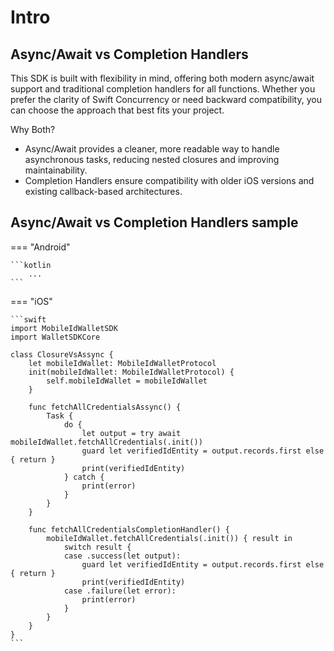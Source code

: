 # Intro

## Async/Await vs Completion Handlers

This SDK is built with flexibility in mind, offering both modern async/await support and traditional completion handlers for all functions. Whether you prefer the clarity of Swift Concurrency or need backward compatibility, you can choose the approach that best fits your project.

Why Both?

* Async/Await provides a cleaner, more readable way to handle asynchronous tasks, reducing nested closures and improving maintainability.
* Completion Handlers ensure compatibility with older iOS versions and existing callback-based architectures.

## Async/Await vs Completion Handlers sample

=== "Android"

    ```kotlin
        ...
    ```

=== "iOS"

    ```swift
	import MobileIdWalletSDK
	import WalletSDKCore
	
	class ClosureVsAssync {
	    let mobileIdWallet: MobileIdWalletProtocol
	    init(mobileIdWallet: MobileIdWalletProtocol) {
	        self.mobileIdWallet = mobileIdWallet
	    }
	
	    func fetchAllCredentialsAssync() {
	        Task {
	            do {
	                let output = try await mobileIdWallet.fetchAllCredentials(.init())
	                guard let verifiedIdEntity = output.records.first else { return }
	                print(verifiedIdEntity)
	            } catch {
	                print(error)
	            }
	        }
	    }
	
	    func fetchAllCredentialsCompletionHandler() {
	        mobileIdWallet.fetchAllCredentials(.init()) { result in
	            switch result {
	            case .success(let output):
	                guard let verifiedIdEntity = output.records.first else { return }
	                print(verifiedIdEntity)
	            case .failure(let error):
	                print(error)
	            }
	        }
	    }
	}
    ```


